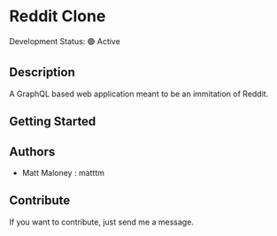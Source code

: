 # Reddit Clone

Development Status: 🟢 Active

## Description
A GraphQL based web application meant to be an immitation of Reddit.

## Getting Started

## Authors
- Matt Maloney : matttm

## Contribute
If you want to contribute, just send me a message.
